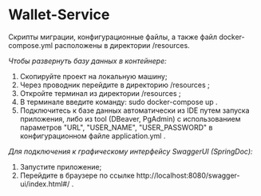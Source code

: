 # Wallet-Service

Скрипты миграции, конфигурационные файлы, а также файл docker-compose.yml расположены в директории /resources.

*Чтобы развернуть базу данных в контейнере:*
1. Скопируйте проект на локальную машину;
2. Через проводник перейдите в директорию /resources ;
3. Откройте терминал из директории /resources ;
4. В терминале введите команду: sudo docker-compose up .
5. Подключитесь к базе данных автоматически из IDE путем запуска приложения, либо из tool (DBeaver, PgAdmin) 
с использованием параметров "URL", "USER_NAME", "USER_PASSWORD" в конфигурационном файле application.yml .


 *Для подключения к графическому интерфейсу SwaggerUI (SpringDoc):*
1. Запустите приложение;
2. Перейдите в браузере по ссылке http://localhost:8080/swagger-ui/index.html#/ .

